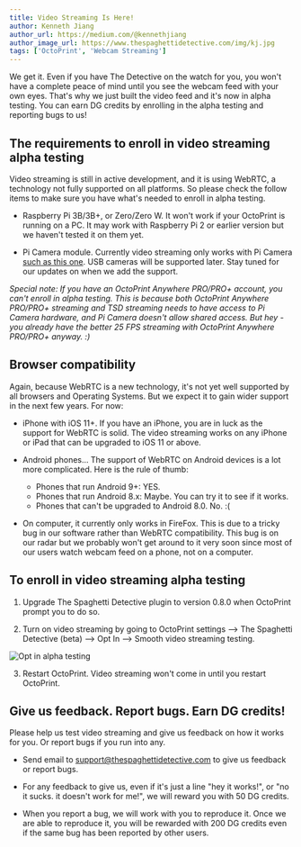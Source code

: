 ```yaml
---
title: Video Streaming Is Here!
author: Kenneth Jiang
author_url: https://medium.com/@kennethjiang
author_image_url: https://www.thespaghettidetective.com/img/kj.jpg
tags: ['OctoPrint', 'Webcam Streaming']
---
```


We get it. Even if you have The Detective on the watch for you, you won't have a complete peace of mind until you see the webcam feed with your own eyes. That's why we just built the video feed and it's now in alpha testing. You can earn DG credits by enrolling in the alpha testing and reporting bugs to us!

<!--truncate-->

## The requirements to enroll in video streaming alpha testing

Video streaming is still in active development, and it is using WebRTC, a technology not fully supported on all platforms. So please check the follow items to make sure you have what's needed to enroll in alpha testing.

* Raspberry Pi 3B/3B+, or Zero/Zero W. It won't work if your OctoPrint is running on a PC. It may work with Raspberry Pi 2 or earlier version but we haven't tested it on them yet.

* Pi Camera module. Currently video streaming only works with Pi Camera [such as this one](https://www.raspberrypi.org/products/camera-module-v2/). USB cameras will be supported later. Stay tuned for our updates on when we add the support.

*Special note: If you have an OctoPrint Anywhere PRO/PRO+ account, you can't enroll in alpha testing. This is because both OctoPrint Anywhere PRO/PRO+ streaming and TSD streaming needs to have access to Pi Camera hardware, and Pi Camera doesn't allow shared access. But hey - you already have the better 25 FPS streaming with OctoPrint Anywhere PRO/PRO+ anyway. :)*

## Browser compatibility

Again, because WebRTC is a new technology, it's not yet well supported by all browsers and Operating Systems. But we expect it to gain wider support in the next few years. For now:


* iPhone with iOS 11+. If you have an iPhone, you are in luck as the support for WebRTC is solid. The video streaming works on any iPhone or iPad that can be upgraded to iOS 11 or above.

* Android phones... The support of WebRTC on Android devices is a lot more complicated. Here is the rule of thumb:
    * Phones that run Android 9+: YES.
    * Phones that run Android 8.x: Maybe. You can try it to see if it works.
    * Phones that can't be upgraded to Android 8.0. No. :(

* On computer, it currently only works in FireFox. This is due to a tricky bug in our software rather than WebRTC compatibility. This bug is on our radar but we probably won't get around to it very soon since most of our users watch webcam feed on a phone, not on a computer.


## To enroll in video streaming alpha testing

1. Upgrade The Spaghetti Detective plugin to version 0.8.0 when OctoPrint prompt you to do so.

2. Turn on video streaming by going to OctoPrint settings --> The Spaghetti Detective (beta) --> Opt In --> Smooth video streaming testing. 

![Opt in alpha testing](/img/blogs/video-streaming-alpha-testing.png)

3. Restart OctoPrint. Video streaming won't come in until you restart OctoPrint.

## Give us feedback. Report bugs. Earn DG credits!

Please help us test video streaming and give us feedback on how it works for you. Or report bugs if you run into any.

* Send email to [support@thespaghettidetective.com](mailto:support@thespaghettidetective.com) to give us feedback or report bugs.

* For any feedback to give us, even if it's just a line "hey it works!", or "no it sucks. it doesn't work for me!", we will reward you with 50 DG credits.

* When you report a bug, we will work with you to reproduce it. Once we are able to reproduce it, you will be rewarded with 200 DG credits even if the same bug has been reported by other users.
